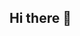 ## Hi there 👋

<!--
**Amandaazuna/Amandaazuna** is a ✨ _special_ ✨ repository because its `README.md` (this file) appears on your GitHub profile.

Here are some ideas to get you started:

- 🔭 I’m currently working on , Nada
- 🌱 I’m currently learning , Nada
- 👯 I’m looking to collaborate on, nada
- 🤔 I’m looking for help with 
- 💬 Ask me about , 
- 📫 How to reach me: amanda.azuna@escola.pr.gov.br
- 😄 Pronouns:Ela/Dela
- ⚡ Fun fact: eu amo skz
